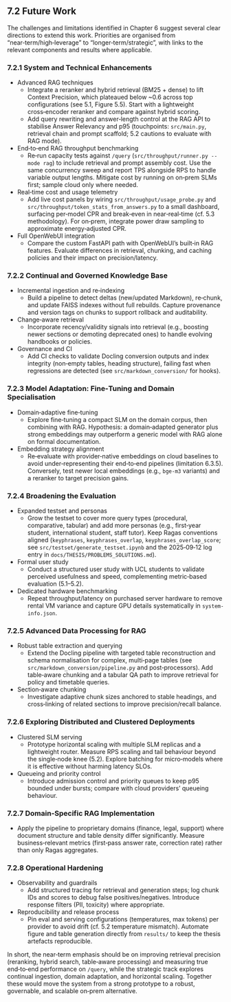 ## 7.2 Future Work

The challenges and limitations identified in Chapter 6 suggest several clear directions to extend this work. Priorities are organised from “near‑term/high‑leverage” to “longer‑term/strategic”, with links to the relevant components and results where applicable.

### 7.2.1 System and Technical Enhancements

- Advanced RAG techniques
  - Integrate a reranker and hybrid retrieval (BM25 + dense) to lift Context Precision, which plateaued below ~0.6 across top configurations (see 5.1, Figure 5.5). Start with a lightweight cross‑encoder reranker and compare against hybrid scoring.
  - Add query rewriting and answer‑length control at the RAG API to stabilise Answer Relevancy and p95 (touchpoints: `src/main.py`, retrieval chain and prompt scaffold; 5.2 cautions to evaluate with RAG mode).
- End‑to‑end RAG throughput benchmarking
  - Re‑run capacity tests against `/query` (`src/throughput/runner.py --mode rag`) to include retrieval and prompt assembly cost. Use the same concurrency sweep and report TPS alongside RPS to handle variable output lengths. Mitigate cost by running on on‑prem SLMs first; sample cloud only where needed.
- Real‑time cost and usage telemetry
  - Add live cost panels by wiring `src/throughput/usage_probe.py` and `src/throughput/token_stats_from_answers.py` to a small dashboard, surfacing per‑model CPR and break‑even in near‑real‑time (cf. 5.3 methodology). For on‑prem, integrate power draw sampling to approximate energy‑adjusted CPR.
- Full OpenWebUI integration
  - Compare the custom FastAPI path with OpenWebUI’s built‑in RAG features. Evaluate differences in retrieval, chunking, and caching policies and their impact on precision/latency.

### 7.2.2 Continual and Governed Knowledge Base

- Incremental ingestion and re‑indexing
  - Build a pipeline to detect deltas (new/updated Markdown), re‑chunk, and update FAISS indexes without full rebuilds. Capture provenance and version tags on chunks to support rollback and auditability.
- Change‑aware retrieval
  - Incorporate recency/validity signals into retrieval (e.g., boosting newer sections or demoting deprecated ones) to handle evolving handbooks or policies.
- Governance and CI
  - Add CI checks to validate Docling conversion outputs and index integrity (non‑empty tables, heading structure), failing fast when regressions are detected (see `src/markdown_conversion/` for hooks).

### 7.2.3 Model Adaptation: Fine‑Tuning and Domain Specialisation

- Domain‑adaptive fine‑tuning
  - Explore fine‑tuning a compact SLM on the domain corpus, then combining with RAG. Hypothesis: a domain‑adapted generator plus strong embeddings may outperform a generic model with RAG alone on formal documentation.
- Embedding strategy alignment
  - Re‑evaluate with provider‑native embeddings on cloud baselines to avoid under‑representing their end‑to‑end pipelines (limitation 6.3.5). Conversely, test newer local embeddings (e.g., `bge‑m3` variants) and a reranker to target precision gains.

### 7.2.4 Broadening the Evaluation

- Expanded testset and personas
  - Grow the testset to cover more query types (procedural, comparative, tabular) and add more personas (e.g., first‑year student, international student, staff tutor). Keep Ragas conventions aligned (`keyphrases`, `keyphrases_overlap`, `keyphrases_overlap_score`; see `src/testset/generate_testset.ipynb` and the 2025‑09‑12 log entry in `docs/THESIS/PROBLEMS_SOLUTIONS.md`).
- Formal user study
  - Conduct a structured user study with UCL students to validate perceived usefulness and speed, complementing metric‑based evaluation (5.1–5.2).
- Dedicated hardware benchmarking
  - Repeat throughput/latency on purchased server hardware to remove rental VM variance and capture GPU details systematically in `system-info.json`.

### 7.2.5 Advanced Data Processing for RAG

- Robust table extraction and querying
  - Extend the Docling pipeline with targeted table reconstruction and schema normalisation for complex, multi‑page tables (see `src/markdown_conversion/pipeline.py` and post‑processors). Add table‑aware chunking and a tabular QA path to improve retrieval for policy and timetable queries.
- Section‑aware chunking
  - Investigate adaptive chunk sizes anchored to stable headings, and cross‑linking of related sections to improve precision/recall balance.

### 7.2.6 Exploring Distributed and Clustered Deployments

- Clustered SLM serving
  - Prototype horizontal scaling with multiple SLM replicas and a lightweight router. Measure RPS scaling and tail behaviour beyond the single‑node knee (5.2). Explore batching for micro‑models where it is effective without harming latency SLOs.
- Queueing and priority control
  - Introduce admission control and priority queues to keep p95 bounded under bursts; compare with cloud providers’ queueing behaviour.

### 7.2.7 Domain‑Specific RAG Implementation

- Apply the pipeline to proprietary domains (finance, legal, support) where document structure and table density differ significantly. Measure business‑relevant metrics (first‑pass answer rate, correction rate) rather than only Ragas aggregates.

### 7.2.8 Operational Hardening

- Observability and guardrails
  - Add structured tracing for retrieval and generation steps; log chunk IDs and scores to debug false positives/negatives. Introduce response filters (PII, toxicity) where appropriate.
- Reproducibility and release process
  - Pin eval and serving configurations (temperatures, max tokens) per provider to avoid drift (cf. 5.2 temperature mismatch). Automate figure and table generation directly from `results/` to keep the thesis artefacts reproducible.

In short, the near‑term emphasis should be on improving retrieval precision (reranking, hybrid search, table‑aware processing) and measuring true end‑to‑end performance on `/query`, while the strategic track explores continual ingestion, domain adaptation, and horizontal scaling. Together these would move the system from a strong prototype to a robust, governable, and scalable on‑prem alternative.
